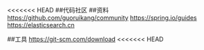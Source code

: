 <<<<<<< HEAD
##代码社区
##资料
https://github.com/guoruikang/community
https://spring.io/guides
https://elasticsearch.cn
 
##工具
https://git-scm.com/download
<<<<<<< HEAD


